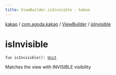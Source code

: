 ```yaml
---
title: ViewBuilder.isInvisible - kakao
---
```


[kakao](../../index.html) / [com.agoda.kakao](../index.html) / [ViewBuilder](index.html) / [isInvisible](.)

# isInvisible

`fun isInvisible(): `[`Unit`](https://kotlinlang.org/api/latest/jvm/stdlib/kotlin/-unit/index.html)

Matches the view with INVISIBLE visibility

